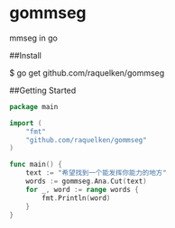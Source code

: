 gommseg
=======

mmseg in go

##Install

$ go get github.com/raquelken/gommseg

##Getting Started
```go
package main

import (
	"fmt"
	"github.com/raquelken/gommseg"
)

func main() {
	text := "希望找到一个能发挥你能力的地方"
	words := gommseg.Ana.Cut(text)
	for _, word := range words {
		fmt.Println(word)
	}
}
```
  
